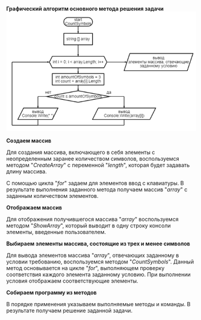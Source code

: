 **Графический алгоритм основного метода решения задачи**
![А вот и алгоритм основного метода](diagram.png)

**Создаем массив**

Для создания массива, включающего в себя элементы с неопределенным заранее
количеством символов, воспользуемся методом "*CreateArray*" с переменной "*length*",
которая будет задавать длину массива.

С помощью цикла "*for*" задаем для элементов ввод с клавиатуры.
В результате выполнения заданного метода получаем массив "*array*" с заданным количеством элементов.

**Отображаем массив**

Для отображения получившегося массива "*array*" воспользуемся методом "*ShowArray*", который выводит в одну строку консоли элементы, введенные пользователем.

**Выбираем элементы массива, состоящие из трех и менее символов**

Для вывода элементов массива "*array*", отвечающих заданному в условии требованию, воспользуемся методом "*CountSymbols*". 
Данный метод основывается на цикле "*for*", выполняющем проверку соответствия каждого элемента заданному условию.
При выполнении условия отображаем соответствующие элементы.

**Собираем программу из методов**

В порядке применения указываем выполняемые методы и команды. В результате получаем решение заданной задачи.


